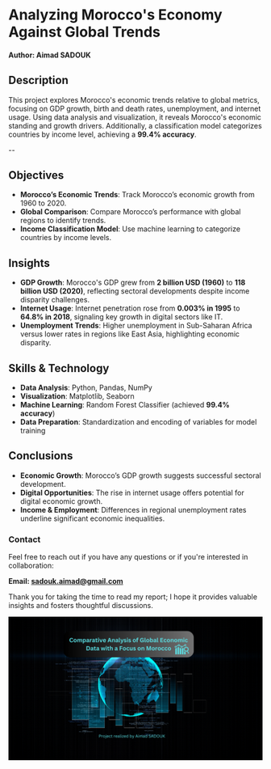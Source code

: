 # Analyzing Morocco's Economy Against Global Trends

#### Author: Aimad SADOUK  

## Description  
This project explores Morocco's economic trends relative to global metrics, focusing on GDP growth, birth and death rates, unemployment, and internet usage. Using data analysis and visualization, it reveals Morocco's economic standing and growth drivers. Additionally, a classification model categorizes countries by income level, achieving a **99.4% accuracy**.

--
## Objectives  
- **Morocco’s Economic Trends**: Track Morocco’s economic growth from 1960 to 2020.  
- **Global Comparison**: Compare Morocco’s performance with global regions to identify trends.  
- **Income Classification Model**: Use machine learning to categorize countries by income levels.

## Insights  
- **GDP Growth**: Morocco's GDP grew from **2 billion USD (1960)** to **118 billion USD (2020)**, reflecting sectoral developments despite income disparity challenges.  
- **Internet Usage**: Internet penetration rose from **0.003% in 1995** to **64.8% in 2018**, signaling key growth in digital sectors like IT.  
- **Unemployment Trends**: Higher unemployment in Sub-Saharan Africa versus lower rates in regions like East Asia, highlighting economic disparity.

## Skills & Technology  
- **Data Analysis**: Python, Pandas, NumPy  
- **Visualization**: Matplotlib, Seaborn  
- **Machine Learning**: Random Forest Classifier (achieved **99.4% accuracy**)  
- **Data Preparation**: Standardization and encoding of variables for model training

## Conclusions  
- **Economic Growth**: Morocco’s GDP growth suggests successful sectoral development.  
- **Digital Opportunities**: The rise in internet usage offers potential for digital economic growth.  
- **Income & Employment**: Differences in regional unemployment rates underline significant economic inequalities.

### Contact 

Feel free to reach out if you have any questions or if you're interested in collaboration:

**Email: sadouk.aimad@gmail.com**


Thank you for taking the time to read my report; I hope it provides valuable insights and fosters thoughtful discussions.

![image](https://github.com/AimadSADOUK/Analyzing-Morocco-s-Economy-Against-Global-Trends/blob/main/03-%20Global%20analysis%20Economic.png)
